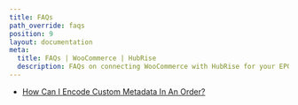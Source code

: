 ```yaml
---
title: FAQs
path_override: faqs
position: 9
layout: documentation
meta:
  title: FAQs | WooCommerce | HubRise
  description: FAQs on connecting WooCommerce with HubRise for your EPOS to work with other apps as a cohesive whole. Connect apps and synchronise your data.
---
```


- [How Can I Encode Custom Metadata In An Order?](/apps/woocommerce/faqs/encode-custom-metadata/)
